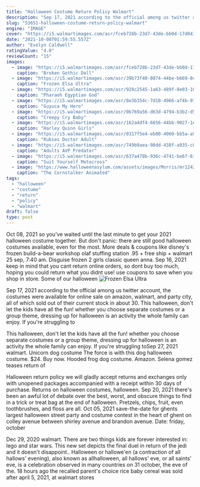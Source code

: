 ```yaml
---
title: "Halloween Costume Return Policy Walmart"
description: "Sep 17, 2021 according to the official among us twitter account, the costumes were available for online sale on amazon, walmart, and party city, all of which sold out of their current stock in about 30"
slug: "53651-halloween-costume-return-policy-walmart"
engine: "IMAGE"
cover: "https://i5.walmartimages.com/asr/fceb728b-23d7-43de-bb0d-17d041bccff9_1.f5df76cef9fcac75e09607e91e00d3ba.jpeg?odnWidth=612&odnHeight=612&odnBg=ffffff"
date: "2021-10-08T01:59:55.557Z"
author: "Evelyn Caldwell"
ratingValue: "4.0"
reviewCount: "15"
images:
  - image: "https://i5.walmartimages.com/asr/fceb728b-23d7-43de-bb0d-17d041bccff9_1.f5df76cef9fcac75e09607e91e00d3ba.jpeg?odnWidth=612&odnHeight=612&odnBg=ffffff"
    caption: "Broken Gothic Doll"
  - image: "https://i5.walmartimages.com/asr/39b73f40-8074-44be-b669-8c7d40f8a90c_2.a868e91d94288f2d11abff60f8722cf1.jpeg?odnWidth=612&odnHeight=612&odnBg=ffffff"
    caption: "Frozen Elsa Ultra"
  - image: "https://i5.walmartimages.com/asr/928c2545-1a63-489f-8e03-108d052f0672.46a116df98fb4bf75f6facf84faded9e.jpeg?odnWidth=1000&odnHeight=1000&odnBg=ffffff"
    caption: "Pharaoh Egyptian God"
  - image: "https://i5.walmartimages.com/asr/8e3b354c-7d10-4966-af4b-97bc2c272c12.ef5e3bf199724592e6dac625d9c03e62.jpeg?odnWidth=612&odnHeight=612&odnBg=ffffff"
    caption: "Guyuca My Hero"
  - image: "https://i5.walmartimages.com/asr/0b769a56-d63d-4794-b3b2-d5633b6dcc45_1.ca04936d79ba09950ec16508bbb19cef.jpeg?odnWidth=612&odnHeight=612&odnBg=ffffff"
    caption: "Creepy Cry Baby"
  - image: "https://i5.walmartimages.com/asr/162a4df4-6656-44bb-9027-1e5391b236d8.8419d9400d7af074601d51b56688c355.jpeg?odnWidth=612&odnHeight=612&odnBg=ffffff"
    caption: "Harley Quinn Girls"
  - image: "https://i5.walmartimages.com/asr/0317f5e4-eb80-4060-bb5a-a9fc72103fee_4.f3dd17d13cddf4ce7d5efff2ccca81ca.jpeg?odnWidth=612&odnHeight=612&odnBg=ffffff"
    caption: "Rubies Doctor Adult"
  - image: "https://i5.walmartimages.com/asr/749b9aea-98dd-438f-a935-c088d0d4148c_1.06f71479f34b7c1b2c21d2e0bccaf20c.jpeg?odnWidth=612&odnHeight=612&odnBg=ffffff"
    caption: "Adults AVP Predator"
  - image: "https://i5.walmartimages.com/asr/637a478b-936c-4741-be6f-61c1f0f5db36_1.f6f9df0716dae88d219d726a1ef01f6b.jpeg?odnWidth=612&odnHeight=612&odnBg=ffffff"
    caption: "Suit Yourself Motocross"
  - image: "https://www.halloweenasylum.com/assets/images/Morris/mr124262.jpg"
    caption: "The Cornstalker Animated"
tags:
  - "halloween"
  - "costume"
  - "return"
  - "policy"
  - "walmart"
draft: false
type: post
---
```


Oct 08, 2021 so you've waited until the last minute to get your 2021 halloween costume together. But don't panic: there are still good halloween costumes available, even for the most. More deals & coupons like disney's frozen build-a-bear workshop olaf stuffing station .95 + free ship + walmart 25 sep, 7:40 am. Disguise frozen 2 girls classic queen anna. Sep 16, 2021 keep in mind that you cant return online orders, so dont buy too much, hoping you could return what you didnt use! use coupons to save when you shop in store. Some of our halloween
![Frozen Elsa Ultra](https://i5.walmartimages.com/asr/39b73f40-8074-44be-b669-8c7d40f8a90c_2.a868e91d94288f2d11abff60f8722cf1.jpeg?odnWidth=612&odnHeight=612&odnBg=ffffff "Frozen Elsa Ultra")

Sep 17, 2021 according to the official among us twitter account, the costumes were available for online sale on amazon, walmart, and party city, all of which sold out of their current stock in about 30. This halloween, don&#39;t let the kids have all the fun! whether you choose separate costumes or a group theme, dressing up for halloween is an activity the whole family can enjoy. If you&#39;re struggling to
<!--inArticleAds-->

<!--galleryOne-->

This halloween, don't let the kids have all the fun! whether you choose separate costumes or a group theme, dressing up for halloween is an activity the whole family can enjoy. If you're struggling toSep 27, 2021 walmart. Unicorn dog costume  The force is with this dog halloween costume. $24. Buy now. Hooded frog dog costume. Amazon. Selena gomez teases return of
<!--inArticleAds-->

<!--galleryTwo-->

Halloween return policy we will gladly accept returns and exchanges only with unopened packages accompanied with a receipt within 30 days of purchase. Returns on halloween costumes, halloween. Sep 20, 2021 there's been an awful lot of debate over the best, worst, and obscure things to find in a trick or treat bag at the end of halloween. Pretzels, chips, fruit, even toothbrushes, and floss are all. Oct 05, 2021 save-the-date for ghents largest halloween street party and costume contest  in the heart of ghent on colley avenue between shirley avenue and brandon avenue. Date: friday, october
<!--galleryThree-->

Dec 29, 2020 walmart. There are two things kids are forever interested in: lego and star wars. This new set depicts the final duel in return of the jedi and it doesn't disappoint.. Halloween or hallowe'en (a contraction of all hallows' evening), also known as allhalloween, all hallows' eve, or all saints' eve, is a celebration observed in many countries on 31 october, the eve of the. 18 hours ago the recalled parent's choice rice baby cereal was sold after april 5, 2021, at walmart stores